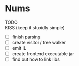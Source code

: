 # Nums

TODO <br>
KISS (keep it stupidly simple) 

- [ ] finish parsing
- [ ] create visitor / tree walker
- [ ] emit IL
- [ ] create frontend executable jar
- [ ] find out how to link libs
